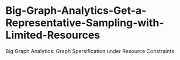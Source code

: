 # Big-Graph-Analytics-Get-a-Representative-Sampling-with-Limited-Resources
Big Graph Analytics: Graph Sparsification under Resource Constraints

